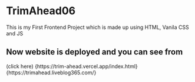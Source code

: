 # TrimAhead06
This is my First Frontend Project which is made up using HTML, Vanila CSS and JS

<h2>Now website is deployed and you can see from</h2>
(click here)
{https://trim-ahead.vercel.app/index.html}
{https://trimahead.liveblog365.com/}
